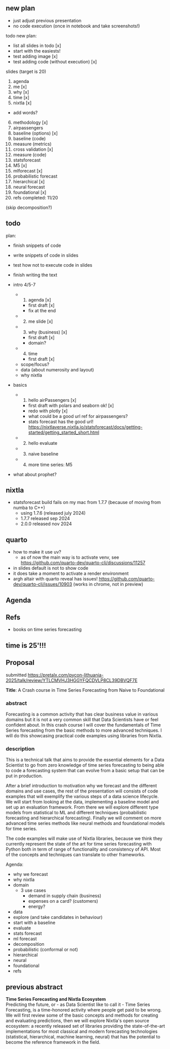 ## new plan

- just adjust previous presentation
- no code execution (once in notebook and take screenshots!)

todo new plan:
- list all slides in todo [x]
- start with the easiests!
- test adding image [x]
- test adding code (without execution) [x]

slides (target is 20)
1. agenda
2. me [x]
3. why [x]
4. time [x]
5. nixtla [x]
  - add words?
6. methodology [x]
7. airpassengers
8. baseline (options) [x]
9. baseline (code)
10. measure (metrics)
11. cross validation [x]
12. measure (code)
13. statsforecast
14. M5 [x]
15. mlforecast [x]
16. probabilistic forecast
17. hierarchical [x]
18. neural forecast
19. foundational [x]
20. refs
completed: 11/20

(skip decomposition?)

## todo

plan:
- finish snippets of code
- write snippets of code in slides
- test how not to execute code in slides
- finish writing the text


- intro 4/5-7
  - 1. agenda [x]
    - first draft [x]
    - fix at the end
  - 2. me slide [x]
  - 3. why (business) [x]
    - first draft [x]
    - domain?
  - 4. time
    - first draft [x]
  - scope/focus?
  - data (about numerosity and layout)
  - why nixtla
- basics
  - 1. hello airPassengers [x]
    - first draft with polars and seaborn ok! [x]
    - redo with plotly [x]
    - what could be a good url ref for airpassengers?
    - stats forecast has the good url! https://nixtlaverse.nixtla.io/statsforecast/docs/getting-started/getting_started_short.html
  - 2. hello evaluate
  - 3. naive baseline
  - 4. more time series: M5
- what about prophet?

## nixtla

- statsforecast build fails on my mac from 1.7.7 (because of moving from numba to C++)
    - using 1.7.6 (released july 2024)
    - 1.7.7 released sep 2024
    - 2.0.0 released nov 2024

## quarto

- how to make it use uv?
    - as of now the main way is to activate venv, see https://github.com/quarto-dev/quarto-cli/discussions/11257
- in slides default is not to show code
- it does take a moment to activate a render environment
- argh altair with quarto reveal has issues! https://github.com/quarto-dev/quarto-cli/issues/10903 (works in chrome, not in preview)

## Agenda
## Refs
- books on time series forecasting

## time is 25'!!!

## Proposal

submitted https://pretalx.com/pycon-lithuania-2025/talk/review/YTLCMVHJ3HGGYFQCDVLP8CL39DBVQF7E

**Title**: A Crash course in Time Series Forecasting from Naive to Foundational

### abstract
Forecasting is a common activity that has clear business value in various domains but it is not a very common skill that Data Scientists have or feel confident about. In this crash course I will cover the fundamentals of Time Series forecasting from the basic methods to more advanced techniques. I will do this showcasing practical code examples using libraries from Nixtla.
### description
This is a technical talk that aims to provide the essential elements for a Data Scientist to go from zero knowledge of time series forecasting to being able to code a forecasting system that can evolve from a basic setup that can be put in production.

After a brief introduction to motivation why we forecast and the different domains and use cases, the rest of the presentation will consists of code examples that will exemplify the various steps of a data science lifecycle. We will start from looking at the data, implementing a baseline model and set up an evaluation framework. From there we will explore different type models from statistical to ML and different techniques (probabilistic forecasting and hierarchical forecasting). Finally we will comment on more advanced time series methods like neural methods and foundational models for time series.

The code examples will make use of Nixtla libraries, because we think they currently represent the state of the art for time series forecasting with Python both in term of range of functionality and consistency of API. Most of the concepts and techniques can translate to other frameworks.




Agenda:
- why we forecast
- why nixtla
- domain
	- 3 use cases
		- demand in supply chain (business)
		- expenses on a card? (customers)
		- energy?
- data
- explore (and take candidates in behaviour)
- start with a baseline
- evaluate
- stats forecast
- ml forecast
- decomposition
- probabilistic (conformal or not)
- hierarchical
- neural
- foundational
- refs


## previous abstract

**Time Series Forecasting and Nixtla Ecosystem**  
Predicting the future, or - as Data Scientist like to call it - Time Series Forecasting, is a time-honored activity where people get paid to be wrong.  
We will first review some of the basic concepts and methods for creating and evaluating predictions, then we will explore Nixtla's open source ecosystem: a recently released set of libraries providing the state-of-the-art implementations for most classical and modern forecasting technologies (statistical, hierarchical, machine learning, neural) that has the potential to become the reference framework in the field.